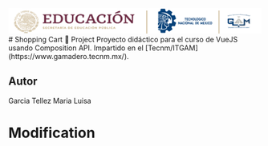 <center>
  <img src="https://github.com/Maria-Luisa-garcia/VueJs-ShoppingCart/blob/main/public/img/itgamBunner.png" alt="Itgam Banner" />
</center>
# Shopping Cart 🛒 Project
Proyecto didáctico para el curso de VueJS usando Composition API.
Impartido en el [Tecnm/ITGAM](https://www.gamadero.tecnm.mx/).

## Autor

Garcia Tellez Maria Luisa

# Modification